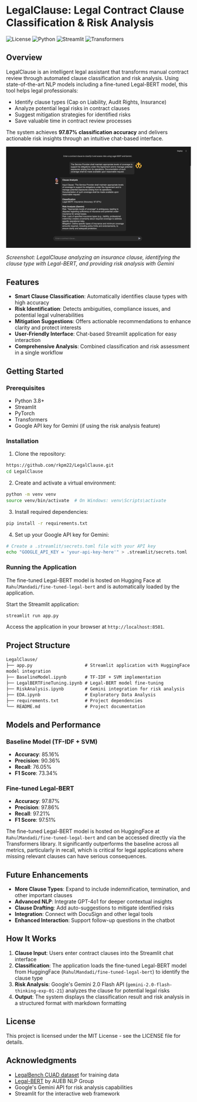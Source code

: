 # LegalClause: Legal Contract Clause Classification & Risk Analysis

![License](https://img.shields.io/badge/license-MIT-blue.svg)
![Python](https://img.shields.io/badge/python-3.8%2B-blue)
![Streamlit](https://img.shields.io/badge/streamlit-1.28%2B-red)
![Transformers](https://img.shields.io/badge/transformers-4.37.2-yellow)

## Overview

LegalClause is an intelligent legal assistant that transforms manual contract review through automated clause classification and risk analysis. Using state-of-the-art NLP models including a fine-tuned Legal-BERT model, this tool helps legal professionals:

- Identify clause types (Cap on Liability, Audit Rights, Insurance)
- Analyze potential legal risks in contract clauses
- Suggest mitigation strategies for identified risks
- Save valuable time in contract review processes

The system achieves **97.87% classification accuracy** and delivers actionable risk insights through an intuitive chat-based interface.

![LegalClause Interface](assets/interface.png)

*Screenshot: LegalClause analyzing an insurance clause, identifying the clause type with Legal-BERT, and providing risk analysis with Gemini*

## Features

- **Smart Clause Classification**: Automatically identifies clause types with high accuracy
- **Risk Identification**: Detects ambiguities, compliance issues, and potential legal vulnerabilities
- **Mitigation Suggestions**: Offers actionable recommendations to enhance clarity and protect interests
- **User-Friendly Interface**: Chat-based Streamlit application for easy interaction
- **Comprehensive Analysis**: Combined classification and risk assessment in a single workflow

## Getting Started

### Prerequisites

- Python 3.8+
- Streamlit
- PyTorch
- Transformers
- Google API key for Gemini (if using the risk analysis feature)

### Installation

1. Clone the repository:
```bash
https://github.com/rkpm22/LegalClause.git
cd LegalClause
```

2. Create and activate a virtual environment:
```bash
python -m venv venv
source venv/bin/activate  # On Windows: venv\Scripts\activate
```

3. Install required dependencies:
```bash
pip install -r requirements.txt
```

4. Set up your Google API key for Gemini:
```bash
# Create a .streamlit/secrets.toml file with your API key
echo "GOOGLE_API_KEY = 'your-api-key-here'" > .streamlit/secrets.toml
```

### Running the Application

The fine-tuned Legal-BERT model is hosted on Hugging Face at `RahulMandadi/fine-tuned-legal-bert` and is automatically loaded by the application.

Start the Streamlit application:
```bash
streamlit run app.py
```

Access the application in your browser at `http://localhost:8501`.

## Project Structure

```
LegalClause/
├── app.py                    # Streamlit application with HuggingFace model integration
├── BaselineModel.ipynb       # TF-IDF + SVM implementation
├── LegalBERTFineTuning.ipynb # Legal-BERT model fine-tuning
├── RiskAnalysis.ipynb        # Gemini integration for risk analysis
├── EDA.ipynb                 # Exploratory Data Analysis
├── requirements.txt          # Project dependencies
└── README.md                 # Project documentation
```

## Models and Performance

### Baseline Model (TF-IDF + SVM)
- **Accuracy**: 85.16%
- **Precision**: 90.36%
- **Recall**: 76.05% 
- **F1 Score**: 73.34%

### Fine-tuned Legal-BERT
- **Accuracy**: 97.87%
- **Precision**: 97.86%
- **Recall**: 97.21%
- **F1 Score**: 97.51%

The fine-tuned Legal-BERT model is hosted on HuggingFace at `RahulMandadi/fine-tuned-legal-bert` and can be accessed directly via the Transformers library. It significantly outperforms the baseline across all metrics, particularly in recall, which is critical for legal applications where missing relevant clauses can have serious consequences.

## Future Enhancements

- **More Clause Types**: Expand to include indemnification, termination, and other important clauses
- **Advanced NLP**: Integrate GPT-4o1 for deeper contextual insights
- **Clause Drafting**: Add auto-suggestions to mitigate identified risks
- **Integration**: Connect with DocuSign and other legal tools
- **Enhanced Interaction**: Support follow-up questions in the chatbot

## How It Works

1. **Clause Input**: Users enter contract clauses into the Streamlit chat interface
2. **Classification**: The application loads the fine-tuned Legal-BERT model from HuggingFace (`RahulMandadi/fine-tuned-legal-bert`) to identify the clause type
3. **Risk Analysis**: Google's Gemini 2.0 Flash API (`gemini-2.0-flash-thinking-exp-01-21`) analyzes the clause for potential legal risks
4. **Output**: The system displays the classification result and risk analysis in a structured format with markdown formatting

## License

This project is licensed under the MIT License - see the LICENSE file for details.

## Acknowledgments

- [LegalBench CUAD dataset](https://www.atticusprojectai.org/cuad) for training data
- [Legal-BERT](https://huggingface.co/nlpaueb/legal-bert-base-uncased) by AUEB NLP Group
- Google's Gemini API for risk analysis capabilities
- Streamlit for the interactive web framework
